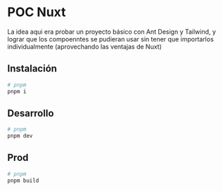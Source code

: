# POC Nuxt

La idea aqui era probar un proyecto básico con Ant Design y Tailwind, y lograr que los compoenntes se pudieran usar sin
tener que importarlos individualmente (aprovechando las ventajas de Nuxt)

## Instalación

```bash
# pnpm
pnpm i
```

## Desarrollo

```bash
# pnpm
pnpm dev
```

## Prod

```bash
# pnpm
pnpm build
```
